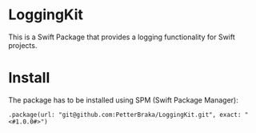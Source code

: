 # LoggingKit

This is a Swift Package that provides a logging functionality for Swift projects.

# Install
The package has to be installed using SPM (Swift Package Manager):

```
.package(url: "git@github.com:PetterBraka/LoggingKit.git", exact: "<#1.0.0#>")
```
